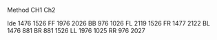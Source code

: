 Method        CH1         Ch2

Ide         1476            1526
FF          1976            2026
BB          976             1026
FL          2119            1526
FR          1477            2122
BL          1476            881
BR          881             1526
LL          1976            1025
RR          976             2027